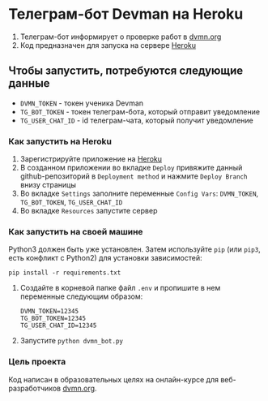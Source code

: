 # Телеграм-бот Devman на Heroku

1. Телеграм-бот информирует о проверке работ в [dvmn.org](https://dvmn.org/)
2. Код предназначен для запуска на сервере [Heroku](https://id.heroku.com/login)

## Чтобы запустить, потребуются следующие данные

* `DVMN_TOKEN` - токен ученика Devman
* `TG_BOT_TOKEN` - токен телеграм-бота, который отправит уведомление
* `TG_USER_CHAT_ID` - id телеграм-чата, который получит уведомление

### Как запустить на Heroku

1. Зарегистрируйте приложение на [Heroku](https://id.heroku.com/login)
2. В созданном приложении во вкладке `Deploy`
привяжите данный github-репозиторий в `Deployment method`
и нажмите `Deploy Branch` внизу страницы
3. Во вкладке `Settings` заполните переменные `Config Vars`: `DVMN_TOKEN`, `TG_BOT_TOKEN`, `TG_USER_CHAT_ID`
4. Во вкладке `Resources` запустите сервер

### Как запустить на своей машине

Python3 должен быть уже установлен. 
Затем используйте `pip` (или `pip3`, есть конфликт с Python2) для установки зависимостей:
```
pip install -r requirements.txt
```

1. Создайте в корневой папке файл ```.env``` и пропишите в нем переменные следующим образом:  
    ```
    DVMN_TOKEN=12345
    TG_BOT_TOKEN=12345
    TG_USER_CHAT_ID=12345
    ```

2. Запустите ```python dvmn_bot.py```


### Цель проекта

Код написан в образовательных целях на онлайн-курсе для веб-разработчиков [dvmn.org](https://dvmn.org/).
